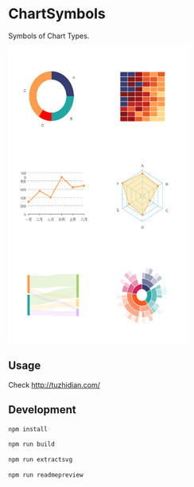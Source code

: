 # ChartSymbols

Symbols of Chart Types.

<!-- PREVIEW START -->

<div style="display: flex; flex-flow: row wrap;">
  <img src="https://github.com/Plothis/ChartSymbols/blob/master/svgs/donut_chart.svg" width="180" height="200">
  <img src="https://github.com/Plothis/ChartSymbols/blob/master/svgs/heatmap.svg" width="180" height="200">
  <img src="https://github.com/Plothis/ChartSymbols/blob/master/svgs/line_chart.svg" width="180" height="200">
  <img src="https://github.com/Plothis/ChartSymbols/blob/master/svgs/radar_chart.svg" width="180" height="200">
  <img src="https://github.com/Plothis/ChartSymbols/blob/master/svgs/sankey_diagram.svg" width="180" height="200">
  <img src="https://github.com/Plothis/ChartSymbols/blob/master/svgs/sunburst.svg" width="180" height="200">
</div>

<!-- PREVIEW END -->

## Usage

Check http://tuzhidian.com/

## Development

```bash
npm install
```

```bash
npm run build
```

```bash
npm run extractsvg
```

```bash
npm run readmepreview
```
